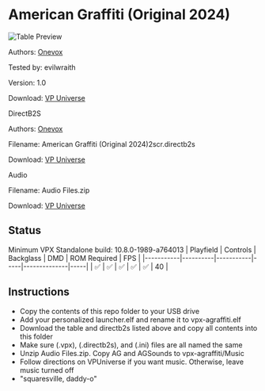 # American Graffiti (Original 2024)

![Table Preview](https://vpuniverse.com/screenshots/monthly_2024_09/FullCab.jpg.7fd86a8fe7383e246b798ec4013c9861.jpg)

Authors: [Onevox](https://vpuniverse.com/profile/14340-onevox/)

Tested by: evilwraith

Version: 1.0

Download: [VP Universe](https://vpuniverse.com/files/file/21684-american-graffiti-original-2024/)

DirectB2S

Authors: [Onevox](https://vpuniverse.com/profile/14340-onevox/)

Filename: American Graffiti (Original 2024)2scr.directb2s

Download: [VP Universe](https://vpuniverse.com/files/file/21684-american-graffiti-original-2024/)

Audio

Filename: Audio Files.zip

Download: [VP Universe](https://vpuniverse.com/files/file/21684-american-graffiti-original-2024/)

## Status 

Minimum VPX Standalone build: 10.8.0-1989-a764013
| Playfield | Controls | Backglass | DMD | ROM Required | FPS | 
|-----------|----------|-----------|-----|--------------|-----|
| :white_check_mark: | :white_check_mark: | :white_check_mark: | :white_check_mark: | :white_check_mark: | 40 |

## Instructions

- Copy the contents of this repo folder to your USB drive
- Add your personalized launcher.elf and rename it to vpx-agraffiti.elf
- Download the table and directb2s listed above and copy all contents into this folder
- Make sure (.vpx), (.directb2s), and (.ini) files are all named the same
- Unzip Audio Files.zip. Copy AG and AGSounds to vpx-agraffiti/Music
- Follow directions on VPUniverse if you want music. Otherwise, leave music turned off
- "squaresville, daddy-o"